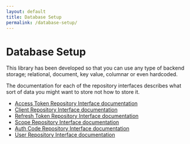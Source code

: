 ```yaml
---
layout: default
title: Database Setup
permalink: /database-setup/
---
```


# Database Setup

This library has been developed so that you can use any type of backend storage; relational, document, key value, columnar or even hardcoded.

The documentation for each of the repository interfaces describes what sort of data you might want to store not how to store it.

* [Access Token Repository Interface documentation](/access-token-repository-interface/)
* [Client Repository Interface documentation](/client-repository-interface/)
* [Refresh Token Repository Interface documentation](/refresh-token-repository-interface/)
* [Scope Repository Interface documentation](/scope-repository-interface/)
* [Auth Code Repository Interface documentation](/auth-code-repository-interface/)
* [User Repository Interface documentation](/user-repository-interface/)
